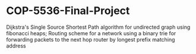 # COP-5536-Final-Project
 Dijkstra's Single Source Shortest Path algorithm for undirected graph using fibonacci heaps;
 Routing scheme for a network using a binary trie for forwarding packets to the next hop router by longest prefix matching address
